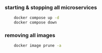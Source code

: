 ### starting & stopping all microservices

```BASH
    docker compose up -d
    docker compose down
```

### removing all images

```BASH
    docker image prune -a
```
